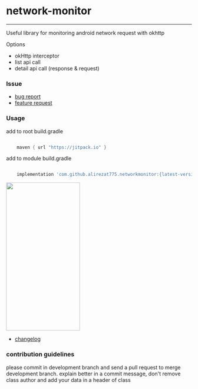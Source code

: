 # network-monitor

--------------------------------------------------------------------
Useful library for monitoring android network request with okhttp

Options
- okHttp interceptor
- list api call
- detail api call (response & request)
 
### Issue
- [bug report](.github/ISSUE_TEMPLATE/bug_report.md)
- [feature request](.github/ISSUE_TEMPLATE/feature_request.md)


### Usage

add to root build.gradle
```groovy

    maven { url "https://jitpack.io" }

```

add to module build.gradle
```groovy

    implementation 'com.github.alirezat775.networkmonitor:{latest-version}'

```

<img src="https://raw.githubusercontent.com/alirezat775/CarouselView/master/assets/demo.gif" width="200" height="400" />


- [changelog](CHANGELOG)

### contribution guidelines

please commit in development branch and send a pull request to merge development branch.
explain better in a commit message, don't remove class author and add your data in a header of class